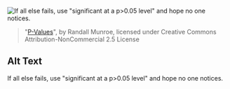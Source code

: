 ![If all else fails, use "significant at a p>0.05 level" and hope no one notices.](https://imgs.xkcd.com/comics/p_values.png)
> "[P-Values](https://xkcd.com/1478/)", by Randall Munroe, licensed under Creative Commons Attribution-NonCommercial 2.5 License

## Alt Text
If all else fails, use "significant at a p>0.05 level" and hope no one notices.
